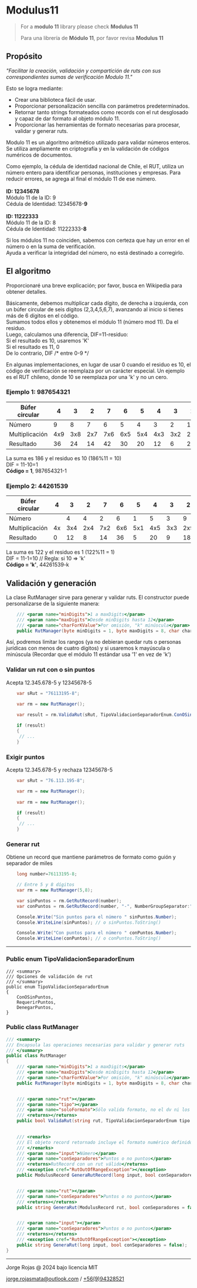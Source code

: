 # Modulus11

> For a **modulo 11** library please check **Modulus 11**
>
> Para una librería de **Módulo 11**, por favor revisa **Modulus 11**

 
## Propósito
*"Facilitar la creación, validación y compartición de ruts con sus correspondientes sumas de verificación Modulo 11."*

Esto se logra mediante:
- Crear una biblioteca fácil de usar.
- Proporcionar personalización sencilla con parámetros predeterminados.
- Retornar tanto strings formateados como records con el rut desglosado y capaz de dar formato al objeto módulo 11.
- Proporcionar las herramientas de formato necesarias para procesar, validar y generar ruts.

Modulo 11 es un algoritmo aritmético utilizado para validar números enteros. Se utiliza ampliamente en criptografía y en la validación de códigos numéricos de documentos.

Como ejemplo, la cédula de identidad nacional de Chile, el RUT, utiliza un número entero para identificar personas, instituciones y empresas. Para reducir errores, se agrega al final el módulo 11 de ese número.\
\
**ID: 12345678**\
Módulo 11 de la ID: 9\
Cédula de Identidad: 12345678-**9**\
\
**ID: 11222333**\
Módulo 11 de la ID: 8\
Cédula de Identidad: 11222333-**8**

Si los módulos 11 no coinciden, sabemos con certeza que hay un error en el número o en la suma de verificación.\
Ayuda a verificar la integridad del número, no está destinado a corregirlo.


## El algoritmo

Proporcionaré una breve explicación; por favor, busca en Wikipedia para obtener detalles.

Básicamente, debemos multiplicar cada dígito, de derecha a izquierda, con un búfer circular de seis dígitos (2,3,4,5,6,7), avanzando al inicio si tienes más de 6 dígitos en el código.\
Sumamos todos ellos y obtenemos el módulo 11 (número mod 11). Da el residuo.\
Luego, calculamos una diferencia, DIF=11-residuo:\
 Si el resultado es 10, usaremos 'K'\
 Si el resultado es 11, 0\
 De lo contrario, DIF /* entre 0-9 */

En algunas implementaciones, en lugar de usar 0 cuando el residuo es 10, el código de verificación se reemplaza por un carácter especial. Un ejemplo es el RUT chileno, donde 10 se reemplaza por una 'k' y no un cero.


### Ejemplo 1: 987654321

| Búfer circular	| 4	 | 3	 | 2	 | 7	 | 6	 | 5	 | 4	 | 3	 | 2	 | 
| --- 	            | --- 	 | --- 	 | --- 	 | --- 	 | --- 	 | --- 	 | --- 	 | --- 	 | --- 	 | 
| Número	        | 9	 | 8	 | 7	 | 6	 | 5	 | 4	 | 3	 | 2	 | 1	 | 
| Multiplicación	| 4x9	 | 3x8	 | 2x7	 | 7x6	 | 6x5	 | 5x4	 | 4x3	 | 3x2	 | 2x1	 | 
| Resultado	        | 36	 | 24	 | 14	 | 42	 | 30	 | 20	 | 12	 | 6	 | 2	 | 

La suma es 186 y el residuo es 10 (186%11 = 10)\
DIF = 11-10=1\
**Código = 1**, 987654321-1

### Ejemplo 2: 44261539

| Búfer circular	| 4	 | 3	 | 2	 | 7	 | 6	 | 5	 | 4	 | 3	 | 2	 | 
| --- 	            | ---	| ---	| --- 	| --- 	| --- 	| --- 	| --- 	| --- 	| --- 	 | 
| Número	        | 	 | 4	 | 4	 | 2	 | 6	 | 1	 | 5	 | 3	 | 9	 | 
| Multiplicación	| 4x	 | 3x4	 | 2x4	 | 7x2	 | 6x6	 | 5x1	 | 4x5	 | 3x3	 | 2x9	 | 
| Resultado	        | 0	 | 12	 | 8	 | 14	 | 36	 | 5	 | 20	 | 9	 | 18	 | 

La suma es 122 y el residuo es 1 (122%11 = 1)\
DIF = 11-1=10 // Regla: si 10 => 'k'\
**Código = 'k'**, 44261539-k


## Validación y generación

La clase RutManager sirve para generar y validar ruts. El constructor puede personalizarse de la siguiente manera:

```csharp
    /// <param name="minDigits">1 a maxDigits</param>
    /// <param name="maxDigits">Desde minDigits hasta 12</param>
    /// <param name="charForKValue">Por omisión, "k" minúscula</param>
    public RutManager(byte minDigits = 1, byte maxDigits = 8, char charForKValue = 'k')
```

Así, podremos limitar los rangos (ya no debieran quedar ruts o personas jurídicas con menos de cuatro dígitos) y si usaremos k mayúscula o minúscula (Recordar que el módulo 11 estándar usa '1' en vez de 'k')


### Validar un rut con o sin puntos
Acepta 12.345.678-5 y 12345678-5
```csharp
	var sRut = "76113195-8";

	var rm = new RutManager();
	
	var result = rm.ValidaRut(sRut, TipoValidacionSeparadorEnum.ConOSinPuntos);

	if (result)
	{
	 // ...
	}
```


### Exigir puntos
Acepta 12.345.678-5 y rechaza 12345678-5
```csharp
	var sRut = "76.113.195-8";

	var rm = new RutManager();
	
	var rm = new RutManager();

	if (result)
	{
	 // ...
	}
```


### Generar rut
Obtiene un record que mantiene parámetros de formato como guión y separador de miles
```csharp
	long number=76113195-8;

	// Entre 5 y 8 dígitos
	var rm = new RutManager(5,8);

	var sinPuntos = rm.GetRutRecord(number);
	var conPuntos = rm.GetRutRecord(number, "-", NumberGroupSeparator:".");

	Console.Write("Sin puntos para el número " sinPuntos.Number);
	Console.WriteLine(sinPuntos); // o sinPuntos.ToString()

	Console.Write("Con puntos para el número " conPuntos.Number);
	Console.WriteLine(conPuntos); // o conPuntos.ToString()
```

---

### Public enum TipoValidacionSeparadorEnum
```
/// <summary>
/// Opciones de validación de rut
/// </summary>
public enum TipoValidacionSeparadorEnum
{
    ConOSinPuntos,
    RequerirPuntos,
    DenegarPuntos,        
}
```


### Public class RutManager

```csharp
/// <summary>
/// Encapsula las operaciones necesarias para validar y generar ruts
/// </summary>
public class RutManager
{
    /// <param name="minDigits">1 a maxDigits</param>
    /// <param name="maxDigits">Desde minDigits hasta 12</param>
    /// <param name="charForKValue">Por omisión, "k" minúscula</param>
    public RutManager(byte minDigits = 1, byte maxDigits = 8, char charForKValue = 'k');


    /// <param name="rut"></param>
    /// <param name="tipo"></param>
    /// <param name="soloFormato">Sólo valida formato, no el dv ni los dígitos</param>
    /// <returns></returns>
    public bool ValidaRut(string rut, TipoValidacionSeparadorEnum tipo = TipoValidacionSeparadorEnum.ConOSinPuntos, bool soloFormato = false);
    

    /// <remarks>
    /// El objeto record retornado incluye el formato numérico definido (conSeparadores) y separador con guión
    /// </remarks>
	/// <param name="input">Número</param>
    /// <param name="conSeparadores">Puntos o no puntos</param>
    /// <returns>RutRecord con un rut válido</returns>
    /// <exception cref="RutOutOfRangeException"></exception>
    public ModulusRecord GeneraRutRecord(long input, bool conSeparadores = false);


    /// <param name="rut"></param>
    /// <param name="conSeparadores">Puntos o no puntos</param>
    /// <returns></returns>
    public string GeneraRut(ModulusRecord rut, bool conSeparadores = false);


    /// <param name="input"></param>
    /// <param name="conSeparadores">Puntos o no puntos</param>
    /// <returns></returns>
    /// <exception cref="RutOutOfRangeException"></exception>
    public string GeneraRut(long input, bool conSeparadores = false);
}
```


---


Jorge Rojas @ 2024 bajo licencia MIT

jorge.rojasmata@outlook.com  /  [+56(9)94328521](tel:+56994328521)
